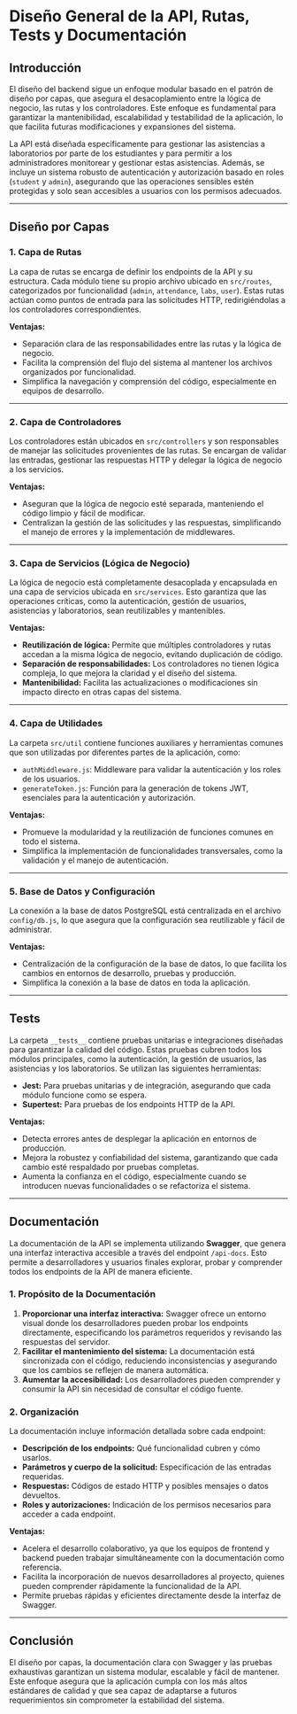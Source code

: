 # **Diseño General de la API, Rutas, Tests y Documentación**

## **Introducción**

El diseño del backend sigue un enfoque modular basado en el patrón de diseño por capas, que asegura el desacoplamiento entre la lógica de negocio, las rutas y los controladores. Este enfoque es fundamental para garantizar la mantenibilidad, escalabilidad y testabilidad de la aplicación, lo que facilita futuras modificaciones y expansiones del sistema.

La API está diseñada específicamente para gestionar las asistencias a laboratorios por parte de los estudiantes y para permitir a los administradores monitorear y gestionar estas asistencias. Además, se incluye un sistema robusto de autenticación y autorización basado en roles (`student` y `admin`), asegurando que las operaciones sensibles estén protegidas y solo sean accesibles a usuarios con los permisos adecuados.

---

## **Diseño por Capas**

### **1. Capa de Rutas**
La capa de rutas se encarga de definir los endpoints de la API y su estructura. Cada módulo tiene su propio archivo ubicado en `src/routes`, categorizados por funcionalidad (`admin`, `attendance`, `labs`, `user`). Estas rutas actúan como puntos de entrada para las solicitudes HTTP, redirigiéndolas a los controladores correspondientes.

**Ventajas:**
- Separación clara de las responsabilidades entre las rutas y la lógica de negocio.
- Facilita la comprensión del flujo del sistema al mantener los archivos organizados por funcionalidad.
- Simplifica la navegación y comprensión del código, especialmente en equipos de desarrollo.

---

### **2. Capa de Controladores**
Los controladores están ubicados en `src/controllers` y son responsables de manejar las solicitudes provenientes de las rutas. Se encargan de validar las entradas, gestionar las respuestas HTTP y delegar la lógica de negocio a los servicios.

**Ventajas:**
- Aseguran que la lógica de negocio esté separada, manteniendo el código limpio y fácil de modificar.
- Centralizan la gestión de las solicitudes y las respuestas, simplificando el manejo de errores y la implementación de middlewares.

---

### **3. Capa de Servicios (Lógica de Negocio)**

La lógica de negocio está completamente desacoplada y encapsulada en una capa de servicios ubicada en `src/services`. Esto garantiza que las operaciones críticas, como la autenticación, gestión de usuarios, asistencias y laboratorios, sean reutilizables y mantenibles.

**Ventajas:**
- **Reutilización de lógica:** Permite que múltiples controladores y rutas accedan a la misma lógica de negocio, evitando duplicación de código.
- **Separación de responsabilidades:** Los controladores no tienen lógica compleja, lo que mejora la claridad y el diseño del sistema.
- **Mantenibilidad:** Facilita las actualizaciones o modificaciones sin impacto directo en otras capas del sistema.

---

### **4. Capa de Utilidades**
La carpeta `src/util` contiene funciones auxiliares y herramientas comunes que son utilizadas por diferentes partes de la aplicación, como:
- `authMiddleware.js`: Middleware para validar la autenticación y los roles de los usuarios.
- `generateToken.js`: Función para la generación de tokens JWT, esenciales para la autenticación y autorización.

**Ventajas:**
- Promueve la modularidad y la reutilización de funciones comunes en todo el sistema.
- Simplifica la implementación de funcionalidades transversales, como la validación y el manejo de autenticación.

---

### **5. Base de Datos y Configuración**
La conexión a la base de datos PostgreSQL está centralizada en el archivo `config/db.js`, lo que asegura que la configuración sea reutilizable y fácil de administrar.

**Ventajas:**
- Centralización de la configuración de la base de datos, lo que facilita los cambios en entornos de desarrollo, pruebas y producción.
- Simplifica la conexión a la base de datos en toda la aplicación.

---

## **Tests**

La carpeta `__tests__` contiene pruebas unitarias e integraciones diseñadas para garantizar la calidad del código. Estas pruebas cubren todos los módulos principales, como la autenticación, la gestión de usuarios, las asistencias y los laboratorios. Se utilizan las siguientes herramientas:
- **Jest:** Para pruebas unitarias y de integración, asegurando que cada módulo funcione como se espera.
- **Supertest:** Para pruebas de los endpoints HTTP de la API.

**Ventajas:**
- Detecta errores antes de desplegar la aplicación en entornos de producción.
- Mejora la robustez y confiabilidad del sistema, garantizando que cada cambio esté respaldado por pruebas completas.
- Aumenta la confianza en el código, especialmente cuando se introducen nuevas funcionalidades o se refactoriza el sistema.

---

## **Documentación**

La documentación de la API se implementa utilizando **Swagger**, que genera una interfaz interactiva accesible a través del endpoint `/api-docs`. Esto permite a desarrolladores y usuarios finales explorar, probar y comprender todos los endpoints de la API de manera eficiente.

### **1. Propósito de la Documentación**
1. **Proporcionar una interfaz interactiva:** Swagger ofrece un entorno visual donde los desarrolladores pueden probar los endpoints directamente, especificando los parámetros requeridos y revisando las respuestas del servidor.
2. **Facilitar el mantenimiento del sistema:** La documentación está sincronizada con el código, reduciendo inconsistencias y asegurando que los cambios se reflejen de manera automática.
3. **Aumentar la accesibilidad:** Los desarrolladores pueden comprender y consumir la API sin necesidad de consultar el código fuente.

### **2. Organización**
La documentación incluye información detallada sobre cada endpoint:
- **Descripción de los endpoints:** Qué funcionalidad cubren y cómo usarlos.
- **Parámetros y cuerpo de la solicitud:** Especificación de las entradas requeridas.
- **Respuestas:** Códigos de estado HTTP y posibles mensajes o datos devueltos.
- **Roles y autorizaciones:** Indicación de los permisos necesarios para acceder a cada endpoint.

**Ventajas:**
- Acelera el desarrollo colaborativo, ya que los equipos de frontend y backend pueden trabajar simultáneamente con la documentación como referencia.
- Facilita la incorporación de nuevos desarrolladores al proyecto, quienes pueden comprender rápidamente la funcionalidad de la API.
- Permite pruebas rápidas y eficientes directamente desde la interfaz de Swagger.

---

## **Conclusión**

El diseño por capas, la documentación clara con Swagger y las pruebas exhaustivas garantizan un sistema modular, escalable y fácil de mantener. Este enfoque asegura que la aplicación cumpla con los más altos estándares de calidad y que sea capaz de adaptarse a futuros requerimientos sin comprometer la estabilidad del sistema.
